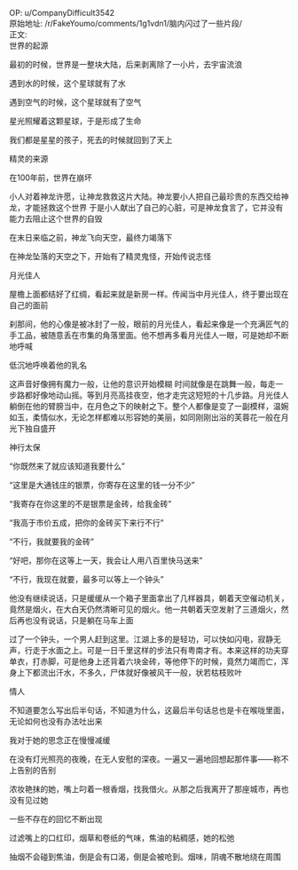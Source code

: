 
OP: u/CompanyDifficult3542  
原始地址: /r/FakeYoumo/comments/1g1vdn1/脑内闪过了一些片段/  
正文:  
世界的起源

最初的时候，世界是一整块大陆，后来剥离除了一小片，去宇宙流浪

遇到水的时候，这个星球就有了水

遇到空气的时候，这个星球就有了空气

星光照耀着这颗星球，于是形成了生命

我们都是星星的孩子，死去的时候就回到了天上

精灵的来源

在100年前，世界在崩坏

小人对着神龙许愿，让神龙救救这片大陆。神龙要小人把自己最珍贵的东西交给神龙，才能拯救这个世界
于是小人献出了自己的心脏，可是神龙食言了，它并没有能力去阻止这个世界的自毁

在末日来临之前，神龙飞向天空，最终力竭落下

在神龙坠落的天空之下，开始有了精灵鬼怪，开始传说志怪

月光佳人

屋檐上面都结好了红绸，看起来就是新房一样。传闻当中月光佳人，终于要出现在自己的面前

刹那间，他的心像是被冰封了一般，眼前的月光佳人，看起来像是一个充满匠气的手工品，被随意丢在市集的角落里面。他不想再多看月光佳人一眼，可是她却不断地呼喊

低沉地呼唤着他的乳名

这声音好像拥有魔力一般，让他的意识开始模糊
时间就像是在跳舞一般，每走一步路都好像地动山摇。等到月亮高挂夜空，他才走完这短短的十几步路。月光佳人躺倒在他的臂膀当中，在月色之下的映射之下。整个人都像是变了一副模样，温婉如玉，柔情似水，无论怎样都难以形容她的美丽，如同刚刚出浴的芙蓉花一般在月光下独自盛开

神行太保

“你既然来了就应该知道我要什么”

“这里是大通钱庄的银票，你寄存在这里的钱一分不少”

“我寄存在你这里的不是银票是金砖，给我金砖”

“我高于市价五成，把你的金砖买下来行不行”

“不行，我就要我的金砖”

“好吧，那你在这等上一天，我会让人用八百里快马送来”

“不行，我现在就要，最多可以等上一个钟头”

他没有继续说话，只是缓缓从一个箱子里面拿出了几样器具，朝着天空催动机关，竟然是烟火，在大白天仍然清晰可见的烟火。他一共朝着天空发射了三道烟火，然后再也没有说话，只是躺在马车上面

过了一个钟头，一个男人赶到这里。江湖上多的是轻功，可以快如闪电，寂静无声，行走于水面之上。可是一日千里这样的步法只有粤南才有。本来这样的功夫穿单衣，打赤脚，可是他身上还背着六块金砖，等他停下的时候，竟然力竭而亡，浑身上下都流出汗水，不多久，尸体就好像被风干一般，状若枯枝败叶

情人

不知道要怎么写出后半句话，不知道为什么，这最后半句话总也是卡在喉咙里面，无论如何也没有办法吐出来

我对于她的思念正在慢慢减缓

在没有灯光照亮的夜晚，在无人安慰的深夜。一遍又一遍地回想起那件事——称不上告别的告别

浓妆艳抹的她，嘴上叼着一根香烟，找我借火。从那之后我离开了那座城市，再也没有见过她

一些不存在的回忆不断出现

过滤嘴上的口红印，烟草和卷纸的气味，焦油的粘稠感，她的松弛

抽烟不会碰到焦油，倒是会有口渴，倒是会被呛到。烟味，阴魂不散地绕在周围

